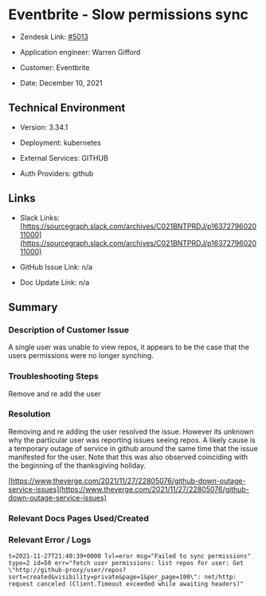 

# Eventbrite - Slow permissions sync <!-- Ticket Title  Hint: include keywords to make it searchable -->



- Zendesk Link: [#5013](https://sourcegraph.zendesk.com/agent/tickets/5013)

- Application engineer: Warren Gifford

- Customer: Eventbrite <!-- Redact if this contains personally identifying information -->

- Date: December 10, 2021


<!-- Data populated from integration, speak to Ben Gordon or Michael Bali if not working -->

<!-- During Internal team trial, fill missing data manually (we are waiting for all data to sync) -->



## Technical Environment

- Version: 3.34.1​

- Deployment: kubernetes

- External Services: GITHUB

- Auth Providers: github





## Links
<!-- Data for application engineer manual entry -->
- Slack Links: [https://sourcegraph.slack.com/archives/C021BNTPRDJ/p1637279602011000](https://sourcegraph.slack.com/archives/C021BNTPRDJ/p1637279602011000)

- GitHub Issue Link: n/a

- Doc Update Link: n/a



## Summary

### Description of Customer Issue
A single user was unable to view repos, it appears to be the case that the users permissions were no longer synching.



### Troubleshooting Steps
Remove and re add the user 



### Resolution
Removing and re adding the user resolved the issue. However its unknown why the particular user was reporting issues seeing repos. A likely cause is a temporary outage of service in github around the same time that the issue manifested for the user. Note that this was also observed coinciding with the beginning of the thanksgiving holiday. 

[https://www.theverge.com/2021/11/27/22805076/github-down-outage-service-issues](https://www.theverge.com/2021/11/27/22805076/github-down-outage-service-issues)



### Relevant Docs Pages Used/Created



### Relevant Error / Logs

<!-- Please redact keys, tokens, and personal identifying information -->
```
t=2021-11-27T21:40:39+0000 lvl=eror msg="Failed to sync permissions" type=2 id=50 err="fetch user permissions: list repos for user: Get \"http://github-proxy/user/repos?sort=created&visibility=private&page=1&per_page=100\": net/http: request canceled (Client.Timeout exceeded while awaiting headers)"
```


<!-- Once complete, upload a copy to https://github.com/sourcegraph/support-tools-internal/tree/main/resolved-tickets as a .md file -->
<!-- Name the file 5013.md -->
